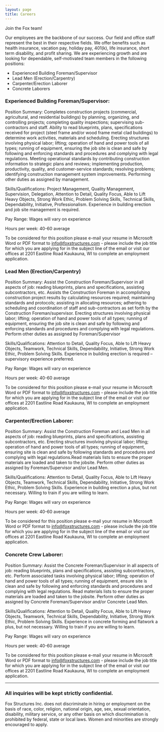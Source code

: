 ```yaml
---
layout: page
title: Careers
---
```


Join the Fox team!

Our employees are the backbone of our success. Our field and office staff represent the best in their respective fields. We offer benefits such as health insurance, vacation pay, holiday pay, 401(k), life insurance, short term disability, and profit sharing. We are experiencing growth and are looking for dependable, self-motivated team members in the following positions:

* Experienced Building Foreman/Supervisor
* Lead Men (Erection/Carpentry)
* Carpenter/Erection Laborer
* Concrete Laborers

### Experienced Building Foreman/Supervisor:
Position Summary: Completes construction projects (commercial, agricultural, and residential buildings) by planning, organizing, and controlling projects; completing quality inspections; supervising sub-contractors and staff.  Ability to read blueprints, plans, specifications received for project (steel frame and/or wood frame metal clad buildings) to determine work activities, materials and scheduling. Erecting structures involving physical labor; lifting; operation of hand and power tools of all types; running of equipment, ensuring the job site is clean and safe by following and enforcing standards and procedures and complying with legal regulations. Meeting operational standards by contributing construction information to strategic plans and reviews; implementing production, productivity, quality, and customer-service standards; resolving problems; identifying construction management system improvements. Performing other duties as assigned by management.

Skills/Qualifications: Project Management, Quality Management, Supervision, Delegation, Attention to Detail, Quality Focus, Able to Lift Heavy Objects, Strong Work Ethic, Problem Solving Skills, Technical Skills, Dependability, Initiative, Professionalism. Experience in building erection and job site management is required.

Pay Range: Wages will vary on experience

Hours per week: 40-60 average

To be considered for this position please e-mail your resume in Microsoft Word or PDF format to info@foxstructures.com - please include the job title for which you are applying for in the subject line of the email or visit our offices at 2201 Eastline Road Kaukauna, WI to complete an employment application.

### Lead Men (Erection/Carpentry)
Position Summary: Assist the Construction Foreman/Supervisor in all aspects of job: reading blueprints, plans and specifications, assisting subcontractors, etc. Assists the Construction Foreman in accomplishing construction project results by calculating resources required; maintaining standards and protocols; assisting in allocating resources; adhering to scheduling and coordination of staff and sub-contractors as set forth by the Construction Foreman/supervisor. Erecting structures involving physical labor; lifting; operation of hand and power tools of all types; running of equipment, ensuring the job site is clean and safe by following and enforcing standards and procedures and complying with legal regulations.  Perform other duties as assigned by Foreman/Supervisor

Skills/Qualifications: Attention to Detail, Quality Focus, Able to Lift Heavy Objects, Teamwork, Technical Skills, Dependability, Initiative, Strong Work Ethic, Problem Solving Skills. Experience in building erection is required – supervisory experience preferred.

Pay Range: Wages will vary on experience

Hours per week: 40-60 average 

To be considered for this position please e-mail your resume in Microsoft Word or PDF format to info@foxstructures.com - please include the job title for which you are applying for in the subject line of the email or visit our offices at 2201 Eastline Road Kaukauna, WI to complete an employment application.

### Carpenter/Erection Laborer:
Position Summary: Assist the Construction Foreman and Lead Men in all aspects of job: reading blueprints, plans and specifications, assisting subcontractors, etc. Erecting structures involving physical labor; lifting; operation of hand and power tools of all types; running of equipment, ensuring site is clean and safe by following standards and procedures and complying with legal regulations.Read materials lists to ensure the proper materials are loaded and taken to the jobsite.  Perform other duties as assigned by Foreman/Supervisor and/or Lead Men.

Skills/Qualifications: Attention to Detail, Quality Focus, Able to Lift Heavy Objects, Teamwork, Technical Skills, Dependability, Initiative, Strong Work Ethic, Problem Solving Skills. Experience in building erection a plus, but not necessary. Willing to train if you are willing to learn.

Pay Range: Wages will vary on experience

Hours per week: 40-60 average 

To be considered for this position please e-mail your resume in Microsoft Word or PDF format to info@foxstructures.com - please include the job title for which you are applying for in the subject line of the email or visit our offices at 2201 Eastline Road Kaukauna, WI to complete an employment application.

### Concrete Crew Laborer:
Position Summary: Assist the Concrete Foreman/Supervisor in all aspects of job: reading blueprints, plans and specifications, assisting subcontractors, etc. Perform associated tasks involving physical labor; lifting; operation of hand and power tools of all types; running of equipment, ensure site is clean and safe by following and enforcing standards and procedures and complying with legal regulations. Read materials lists to ensure the proper materials are loaded and taken to the jobsite. Perform other duties as assigned by Concrete Foreman/Supervisor and/or Concrete Lead Men.

Skills/Qualifications: Attention to Detail, Quality Focus, Able to Lift Heavy Objects, Teamwork, Technical Skills, Dependability, Initiative, Strong Work Ethic, Problem Solving Skills. Experience in concrete forming and flatwork a plus, but not necessary. Willing to train if you are willing to learn.

Pay Range: Wages will vary on experience

Hours per week: 40-60 average 

To be considered for this position please e-mail your resume in Microsoft Word or PDF format to info@foxstructures.com - please include the job title for which you are applying for in the subject line of the email or visit our offices at 2201 Eastline Road Kaukauna, WI to complete an employment application.

---

### All inquiries will be kept strictly confidential.

Fox Structures Inc. does not discriminate in hiring or employment on the basis of race, color, religion, national origin, age, sex, sexual orientation, disability, military service, or any other basis on which discrimination is prohibited by federal, state or local laws. Women and minorities are strongly encouraged to apply.